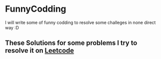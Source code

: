 # FunnyCodding
I will write some of funny codding to resolve some challeges in none direct way :D 

## These Solutions for some problems I try to resolve it on [Leetcode](https://leetcode.com/)
